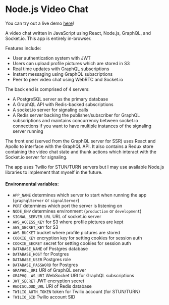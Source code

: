 # Node.js Video Chat

You can try out a live demo [here](https://dcthetall-video-chat.herokuapp.com)!

A video chat written in JavaScript using React, Node.js, GraphQL, and Socket.io.
This app is entirely in-browser.

Features include:
- User authentication system with JWT
- Users can upload profile pictures which are stored in S3
- Real time updates with GraphQL subscriptions
- Instant messaging using GraphQL subscriptions
- Peer to peer video chat using WebRTC and Socket.io

The back end is comprised of 4 servers:
- A PostgreSQL server as the primary database
- A GraphQL API with Redis-backed subscriptions
- A socket.io server for signaling calls
- A Redis server backing the publisher/subscriber for GraphQL subscriptions
  and maintains concurrency between socket.io connections if you want to have
  multiple instances of the signaling server running

The front end (served from the GraphQL server for SSR) uses React and Apollo
to interface with the GraphQL API. It also contains a Redux store containing
the video chat state and thunk actions which interact with the Socket.io server
for signaling.

The app uses Twilio for STUN/TURN servers but I may use available Node.js libraries
to implement that myself in the future.

#### Environmental variables:
- `APP_NAME` determines which server to start when running the app (`graphqlServer` or `signalServer`)
- `PORT` determines which port the server is listening on
- `NODE_ENV` determines environment (`production` or `development`)
- `SIGNAL_SERVER_URL` URL of socket.io server
- `AWS_ACCESS_KEY` for S3 where profile pictures are kept
- `AWS_SECRET_KEY` for S3
- `AWS_BUCKET` bucket where profile pictures are stored
- `COOKIE_KEY` encryption key for setting cookies for session auth
- `COOKIE_SECRET` secret for setting cookies for session auth
- `DATABASE_NAME` of Postgres database
- `DATABASE_HOST` for Postgres
- `DATABASE_USER` Postgres role
- `DATABASE_PASSWORD` for Postgres
- `GRAPHQL_URI` URI of GraphQL server
- `GRAPHQL_WS_URI` WebSocket URI for GraphQL subscriptions
- `JWT_SECRET` JWT encryption secret
- `REDISCLOUD_URL` URI of Redis database
- `TWILIO_AUTH_TOKEN` token for Twilio account (for STUN/TURN)
- `TWILIO_SID` Twilio account SID


